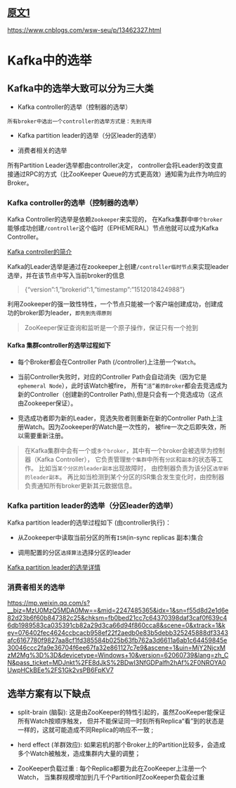 
## [原文1](https://blog.csdn.net/qq_27384769/article/details/80115392)

<https://www.cnblogs.com/wsw-seu/p/13462327.html>

# Kafka中的选举
 

## Kafka中的选举大致可以分为三大类

- Kafka controller的选举（控制器的选举）

`所有broker中选出一个controller的选举方式是：先到先得`

- Kafka partition leader的选举（分区leader的选举）

- 消费者相关的选举
 

所有Partition Leader选举都由controller决定，
controller会将Leader的改变直接通过RPC的方式（比ZooKeeper Queue的方式更高效）通知需为此作为响应的Broker。
 
### Kafka controller的选举（控制器的选举）

Kafka Controller的选举是依赖`Zookeeper`来实现的，
在Kafka集群中`哪个broker`能够成功创建`/controller`这个临时（EPHEMERAL）节点他就可以成为Kafka Controller。

[Kafka controller的简介](../07、Kafka知识点/04、Kafka%20controller的简介.md)

Kafka的Leader选举是通过在zookeeper上创建`/controller临时节点`来实现leader选举，并在该节点中写入当前broker的信息 
>{“version”:1,”brokerid”:1,”timestamp”:”1512018424988”}
 
利用Zookeeper的强一致性特性，一个节点只能被一个客户端创建成功，创建成功的broker即为leader，`即先到先得原则`
>  ZooKeeper保证查询和监听是一个原子操作，保证只有一个抢到

#### Kafka 集群controller的选举过程如下
- 每个Broker都会在Controller Path (/controller)上注册一个`Watch`。

- 当前Controller失败时，对应的Controller Path会自动消失（因为它是`ephemeral Node`），此时该Watch被fire，
所有`“活”着的Broker`都会去竞选成为新的Controller（创建新的Controller Path),但是只会有一个竞选成功（这点由Zookeeper保证）。

- 竞选成功者即为新的Leader，竞选失败者则重新在新的Controller Path上注册Watch。因为Zookeeper的Watch是一次性的，
被fire一次之后即失效，所以需要重新注册。
 
> 在Kafka集群中会有一个或`多个broker`，其中有一个broker会被选举为控制器（Kafka Controller），
它负责管理`整个集群`中所有`分区`和`副本`的状态等工作。
比如当`某个分区的leader副本`出现故障时，
由控制器负责为该分区`选举新的leader副本`。
再比如当检测到某个分区的ISR集合发生变化时，由控制器负责通知所有broker更新其元数据信息。



### Kafka partition leader的选举（分区leader的选举）

Kafka partition leader的选举过程如下 (由controller执行)：

- 从Zookeeper中读取当前分区的所有`ISR`(in-sync replicas 副本)集合 

- 调用配置的分区`选择算法`选择分区的leader

[ Kafka partition leader的选举详情](07、Kafka%20partition%20leader的选举.md)

### 消费者相关的选举

<https://mp.weixin.qq.com/s?__biz=MzU0MzQ5MDA0Mw==&mid=2247485365&idx=1&sn=f55d8d2e1d6e82d23b6f60b847382c25&chksm=fb0bed21cc7c64370398daf3caf0f639c46db1989583ca035391cb82a29d3ca66d94f860cca8&scene=0&xtrack=1&key=076402fec4624ccbcacb958ef22f2aedb0e83b5debb325245888df3343afc6167780f9827aa8cf1fd385584b025b63fb762a3d6611a6ab1c64459845e30046ccc2fa9e36704f6ee67fa32e861127c7e9&ascene=1&uin=MjY2NjcxMzM2Mg%3D%3D&devicetype=Windows+10&version=62060739&lang=zh_CN&pass_ticket=MDJnkt%2FE8dJkS%2BDwI3NfGDPalfh2hAf%2F0NROYA0UwpHCkBEe%2FS1Gk2vsPB6FpKV7>

## 选举方案有以下缺点

- split-brain (脑裂): 这是由ZooKeeper的特性引起的，虽然ZooKeeper能保证所有Watch按顺序触发，
但并不能保证同一时刻所有Replica“看”到的状态是一样的，这就可能造成不同Replica的响应不一致 ;
 
- herd effect (羊群效应): 如果宕机的那个Broker上的Partition比较多，会造成多个Watch被触发，造成集群内大量的调整；
 
- ZooKeeper负载过重 : 每个Replica都要为此在ZooKeeper上注册一个Watch，
当集群规模增加到几千个Partition时ZooKeeper负载会过重
